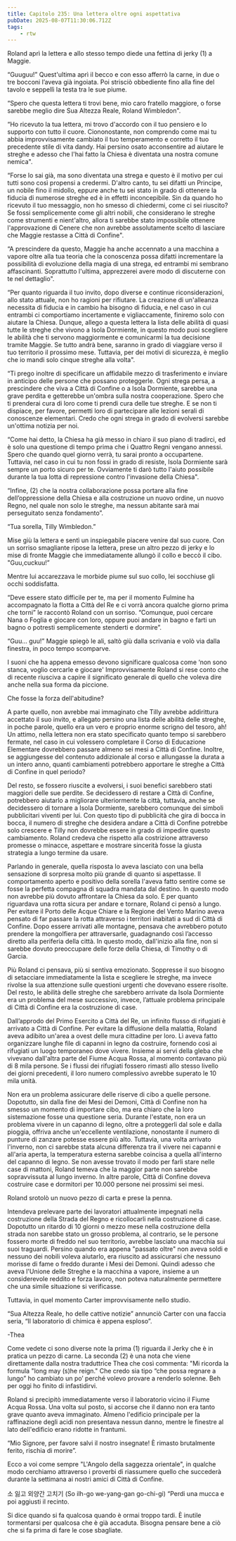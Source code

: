 ```yaml
---
title: Capitolo 235: Una lettera oltre ogni aspettativa
pubDate: 2025-08-07T11:30:06.712Z
tags:
    - rtw
---
```



Roland aprì la lettera e allo stesso tempo diede una fettina di jerky (1) a Maggie.


“Guuguu!” Quest'ultima aprì il becco e con esso afferrò la carne, in due o tre bocconi l’aveva già ingoiata. Poi strisciò obbediente fino alla fine del tavolo e seppellì la testa tra le sue piume.


“Spero che questa lettera ti trovi bene, mio caro fratello maggiore, o forse sarebbe meglio dire Sua Altezza Reale, Roland Wimbledon".


“Ho ricevuto la tua lettera, mi trovo d'accordo con il tuo pensiero e lo supporto con tutto il cuore. Ciononostante, non comprendo come mai tu abbia improvvisamente cambiato il tuo temperamento e corretto il tuo precedente stile di vita dandy. Hai persino osato acconsentire ad aiutare le streghe e adesso che l'hai fatto la Chiesa è diventata una nostra comune nemica".


“Forse lo sai già, ma sono diventata una strega e questo è il motivo per cui tutti sono così propensi a credermi. D'altro canto, tu sei difatti un Principe, un nobile fino il midollo, eppure anche tu sei stato in grado di ottenere la fiducia di numerose streghe ed è in effetti inconcepibile. Sin da quando ho ricevuto il tuo messaggio, non ho smesso di chiedermi, come ci sei riuscito? Se fossi semplicemente come gli altri nobili, che considerano le streghe come strumenti e nient'altro, allora ti sarebbe stato impossibile ottenere l'approvazione di Cenere che non avrebbe assolutamente scelto di lasciare che Maggie restasse a Città di Confine".


“A prescindere da questo, Maggie ha anche accennato a una macchina a vapore oltre alla tua teoria che la conoscenza possa difatti incrementare la possibilità di evoluzione della magia di una strega, ed entrambi mi sembrano affascinanti. Soprattutto l'ultima, apprezzerei avere modo di discuterne con te nel dettaglio".


“Per quanto riguarda il tuo invito, dopo diverse e continue riconsiderazioni, allo stato attuale, non ho ragioni per rifiutare. La creazione di un'alleanza necessita di fiducia e in cambio ha bisogno di fiducia, e nel caso in cui entrambi ci comportiamo incertamente e vigliaccamente, finiremo solo con aiutare la Chiesa. Dunque, allego a questa lettera la lista delle abilità di quasi tutte le streghe che vivono a Isola Dormiente, in questo modo puoi scegliere le abilità che ti servono maggiormente e comunicarmi la tua decisione tramite Maggie. Se tutto andrà bene, saranno in grado di viaggiare verso il tuo territorio il prossimo mese. Tuttavia, per dei motivi di sicurezza, è meglio che io mandi solo cinque streghe alla volta".


“Ti prego inoltre di specificare un affidabile mezzo di trasferimento e inviare in anticipo delle persone che possano proteggerle. Ogni strega persa, a prescindere che viva a Città di Confine o a Isola Dormiente, sarebbe una grave perdita e getterebbe un'ombra sulla nostra cooperazione. Spero che ti prenderai cura di loro come ti prendi cura delle tue streghe. E se non ti dispiace, per favore, permetti loro di partecipare alle lezioni serali di conoscenze elementari. Credo che ogni strega in grado di evolversi sarebbe un'ottima notizia per noi.


“Come hai detto, la Chiesa ha già messo in chiaro il suo piano di tradirci, ed è solo una questione di tempo prima che i Quattro Regni vengano annessi. Spero che quando quel giorno verrà, tu sarai pronto a occupartene. Tuttavia, nel caso in cui tu non fossi in grado di resiste, Isola Dormiente sarà sempre un porto sicuro per te. Ovviamente ti darò tutto l'aiuto possibile durante la tua lotta di repressione contro l'invasione della Chiesa".


“Infine, (2) che la nostra collaborazione possa portare alla fine dell’oppressione della Chiesa e alla costruzione un nuovo ordine, un nuovo Regno, nel quale non solo le streghe, ma nessun abitante sarà mai perseguitato senza fondamento”.


“Tua sorella, Tilly Wimbledon.”


Mise giù la lettera e sentì un inspiegabile piacere venire dal suo cuore. Con un sorriso smagliante ripose la lettera, prese un altro pezzo di jerky e lo mise di fronte Maggie che immediatamente allungò il collo e beccò il cibo. "Guu,cuckuu!”


Mentre lui accarezzava le morbide piume sul suo collo, lei socchiuse gli occhi soddisfatta.


“Deve essere stato difficile per te, ma per il momento Fulmine ha accompagnato la flotta a Città del Re e ci vorrà ancora qualche giorno prima che torni” le raccontò Roland con un sorriso. “Comunque, puoi cercare Nana o Foglia e giocare con loro, oppure puoi andare in bagno e farti un bagno o potresti semplicemente stenderti e dormire”.


“Guu… guu!” Maggie spiegò le ali, saltò giù dalla scrivania e volò via dalla finestra, in poco tempo scomparve.


I suoni che ha appena emesso devono significare qualcosa come ‘non sono stanca, voglio cercarle e giocare' Improvvisamente Roland si rese conto che di recente riusciva a capire il significato generale di quello che voleva dire anche nella sua forma da piccione.


Che fosse la forza dell'abitudine?


A parte quello, non avrebbe mai immaginato che Tilly avrebbe addirittura accettato il suo invito, e allegato persino una lista delle abilità delle streghe, in poche parole, quello era un vero e proprio enorme scrigno del tesoro, ah! Un attimo, nella lettera non era stato specificato quanto tempo si sarebbero fermate, nel caso in cui volessero completare il Corso di Educazione Elementare dovrebbero passare almeno sei mesi a Città di Confine. Inoltre, se aggiungesse del contenuto addizionale al corso e allungasse la durata a un intero anno, quanti cambiamenti potrebbero apportare le streghe a Città di Confine in quel periodo?


Del resto, se fossero riuscite a evolversi, i suoi benefici sarebbero stati maggiori delle sue perdite. Se decidessero di restare a Città di Confine, potrebbero aiutarlo a migliorare ulteriormente la città, tuttavia, anche se decidessero di tornare a Isola Dormiente, sarebbero comunque dei simboli pubblicitari viventi per lui. Con questo tipo di pubblicità che gira di bocca in bocca, il numero di streghe che desidera andare a Città di Confine potrebbe solo crescere e Tilly non dovrebbe essere in grado di impedire questo cambiamento. Roland credeva che rispetto alla costrizione attraverso promesse o minacce, aspettare e mostrare sincerità fosse la giusta strategia a lungo termine da usare.


Parlando in generale, quella risposta lo aveva lasciato con una bella sensazione di sorpresa molto più grande di quanto si aspettasse. Il comportamento aperto e positivo della sorella l'aveva fatto sentire come se fosse la perfetta compagna di squadra mandata dal destino. In questo modo non avrebbe più dovuto affrontare la Chiesa da solo. E per quanto riguardava una rotta sicura per andare e tornare, Roland ci pensò a lungo. Per evitare il Porto delle Acque Chiare e la Regione del Vento Marino aveva pensato di far passare la rotta attraverso i territori inabitati a sud di Città di Confine. Dopo essere arrivati alle montagne, pensava che avrebbero potuto prendere la mongolfiera per attraversarle, guadagnando così l’accesso diretto alla periferia della città. In questo modo, dall'inizio alla fine, non si sarebbe dovuto preoccupare delle forze della Chiesa, di Timothy o di Garcia.


Più Roland ci pensava, più si sentiva emozionato. Soppresse il suo bisogno di setacciare immediatamente la lista e scegliere le streghe, ma invece rivolse la sua attenzione sulle questioni urgenti che dovevano essere risolte. Del resto, le abilità delle streghe che sarebbero arrivate da Isola Dormiente era un problema del mese successivo, invece, l’attuale problema principale di Città di Confine era la costruzione di case.


Dall’approdo del Primo Esercito a Città del Re, un infinito flusso di rifugiati è arrivato a Città di Confine. Per evitare la diffusione della malattia, Roland aveva adibito un'area a ovest delle mura cittadine per loro. Lì aveva fatto organizzare lunghe file di capanni in legno da costruire, fornendo così ai rifugiati un luogo temporaneo dove vivere. Insieme ai servi della gleba che vivevano dall'altra parte del Fiume Acqua Rossa, al momento contavano più di 8 mila persone. Se i flussi dei rifugiati fossero rimasti allo stesso livello dei giorni precedenti, il loro numero complessivo avrebbe superato le 10 mila unità.


Non era un problema assicurare delle riserve di cibo a quelle persone. Dopotutto, sin dalla fine dei Mesi dei Demoni, Città di Confine non ha smesso un momento di importare cibo, ma era chiaro che la loro sistemazione fosse una questione seria. Durante l'estate, non era un problema vivere in un capanno di legno, oltre a proteggerli dal sole e dalla pioggia, offriva anche un'eccellente ventilazione, nonostante il numero di punture di zanzare potesse essere più alto. Tuttavia, una volta arrivato l'inverno, non ci sarebbe stata alcuna differenza tra il vivere nei capanni e all'aria aperta, la temperatura esterna sarebbe coincisa a quella all'interno del capanno di legno. Se non avesse trovato il modo per farli stare nelle case di mattoni, Roland temeva che la maggior parte non sarebbe sopravvissuta al lungo inverno. In altre parole, Città di Confine doveva costruire case e dormitori per 10.000 persone nei prossimi sei mesi.


Roland srotolò un nuovo pezzo di carta e prese la penna.


Intendeva prelevare parte dei lavoratori attualmente impegnati nella costruzione della Strada del Regno e ricollocarli nella costruzione di case. Dopotutto un ritardo di 10 giorni o mezzo mese nella costruzione della strada non sarebbe stato un grosso problema, al contrario, se le persone fossero morte di freddo nel suo territorio, avrebbe lasciato una macchia sui suoi traguardi. Persino quando era appena "passato oltre" non aveva soldi e nessuno dei nobili voleva aiutarlo, era riuscito ad assicurarsi che nessuno morisse di fame o freddo durante i Mesi dei Demoni. Quindi adesso che aveva l'Unione delle Streghe e la macchina a vapore, insieme a un considerevole reddito e forza lavoro, non poteva naturalmente permettere che una simile situazione si verificasse.


Tuttavia, in quel momento Carter improvvisamente nello studio.


“Sua Altezza Reale, ho delle cattive notizie” annunciò Carter con una faccia seria, “Il laboratorio di chimica è appena esploso”.




-Thea


Come vedete ci sono diverse note la prima (1) riguarda il Jerky che è in pratica un pezzo di carne. La seconda (2) è una nota che viene direttamente dalla nostra traduttrice Thea che così commenta: "Mi ricorda la formula "long may (s)he reign." Che credo sia tipo “che possa regnare a lungo” ho cambiato un po’ perché volevo provare a renderlo solenne. Beh per oggi ho finito di infastidirvi.




                                


                                












Roland si precipitò immediatamente verso il laboratorio vicino il Fiume Acqua Rossa. Una volta sul posto, si accorse che il danno non era tanto grave quanto aveva immaginato. Almeno l'edificio principale per la raffinazione degli acidi non presentava nessun danno, mentre le finestre al lato dell'edificio erano ridotte in frantumi.


“Mio Signore, per favore salvi il nostro insegnate! È rimasto brutalmente ferito, rischia di morire”.






Ecco a voi come sempre  "L'Angolo della saggezza orientale", in qualche modo cerchiamo attraverso i proverbi di riassumere quello che succederà durante la settimana ai nostri amici di Città di Confine.


소 잃고 외양간 고치기 (So ilh-go we-yang-gan go-chi-gi) “Perdi una mucca e poi aggiusti il recinto.


Si dice quando si fa qualcosa quando è ormai troppo tardi. È inutile tormentarsi per qualcosa che è già accaduta. Bisogna pensare bene a ciò che si fa prima di fare le cose sbagliate.
                                


                                



